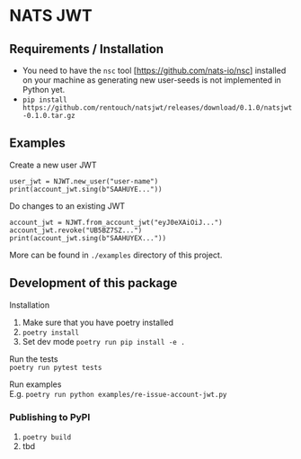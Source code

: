 # NATS JWT

## Requirements / Installation
- You need to have the `nsc` tool [https://github.com/nats-io/nsc] installed on 
your machine as generating new user-seeds is not implemented in Python yet.
- `pip install https://github.com/rentouch/natsjwt/releases/download/0.1.0/natsjwt-0.1.0.tar.gz`


## Examples

Create a new user JWT
```
user_jwt = NJWT.new_user("user-name")
print(account_jwt.sing(b"SAAHUYE..."))
```

Do changes to an existing JWT
```
account_jwt = NJWT.from_account_jwt("eyJ0eXAiOiJ...")
account_jwt.revoke("UB5BZ7SZ...")
print(account_jwt.sing(b"SAAHUYEX..."))
```

More can be found in `./examples` directory of this project.


## Development of this package

Installation
1. Make sure that you have poetry installed
2. `poetry install`
3. Set dev mode `poetry run pip install -e .`

Run the tests  
`poetry run pytest tests`

Run examples  
E.g. `poetry run python examples/re-issue-account-jwt.py`


### Publishing to PyPI
1. `poetry build`
2. tbd
